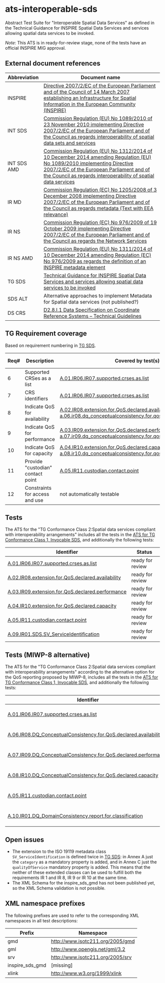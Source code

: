 ats-interoperable-sds
===========================

Abstract Test Suite for "Interoperable Spatial Data Services"
as defined in the Technical Guidance for INSPIRE Spatial Data Services and services allowing spatial data services to be invoked.

*Note*: This ATS is in ready-for-review stage, none of the tests have an official INSPIRE MIG approval.

## External document references

| Abbreviation | Document name                       |
| ------------ | ----------------------------------- |
| INSPIRE <a name="ref_INSPIRE"></a> | [Directive 2007/2/EC of the European Parliament and of the Council of 14 March 2007 establishing an Infrastructure for Spatial Information in the European Community (INSPIRE)](http://eur-lex.europa.eu/legal-content/EN/TXT/PDF/?uri=CELEX:32007L0002&from=EN)
| INT SDS <a name="ref_INT_SDS"></a> | [Commission Regulation (EU) No 1089/2010 of 23 November 2010 implementing Directive 2007/2/EC of the European Parliament and of the Council as regards interoperability of spatial data sets and services](http://eur-lex.europa.eu/legal-content/EN/TXT/PDF/?uri=OJ:L:2010:323:FULL&from=EN)
| INT SDS AMD <a name="ref_INT_SDS_AMD"></a> | [Commission Regulation (EU) No 1312/2014 of 10 December 2014 amending Regulation (EU) No 1089/2010 implementing Directive 2007/2/EC of the European Parliament and of the Council as regards interoperability of spatial data services](http://eur-lex.europa.eu/legal-content/EN/TXT/PDF/?uri=CELEX:32014R1312&from=EN)
| IR MD <a name="ref_IR_MD"></a> | [Commission Regulation (EC) No 1205/2008 of 3 December 2008 implementing Directive 2007/2/EC of the European Parliament and of the Council as regards metadata (Text with EEA relevance)](http://eur-lex.europa.eu/legal-content/EN/TXT/PDF/?uri=CELEX:32008R1205&from=EN)
| IR NS <a name="ref_IR_NS"></a>   | [Commission Regulation (EC) No 976/2009 of 19 October 2009 implementing Directive 2007/2/EC of the European Parliament and of the Council as regards the Network Services](http://eur-lex.europa.eu/legal-content/EN/TXT/PDF/?uri=CELEX:32009R0976&from=EN)
| IR NS AMD <a name="ref_IR_NS_AMD"></a> | [Commission Regulation (EU) No 1311/2014 of 10 December 2014 amending Regulation (EC) No 976/2009 as regards the definition of an INSPIRE metadata element](http://eur-lex.europa.eu/legal-content/EN/TXT/PDF/?uri=CELEX:32014R1311&from=EN)
| TG SDS <a name="ref_TG_SDS"></a> | [Technical Guidance for INSPIRE Spatial Data Services and services allowing spatial data services to be invoked](http://inspire.jrc.ec.europa.eu/documents/Spatial_Data_Services/TG_for_INSPIRE_SDS_3_1.pdf)
| SDS ALT <a name="ref_SDS_alt"></a> | Alternative approaches to implement Metadata for Spatial data services (not published?)
| DS CRS <a name="ref_DS_CRS"></a> | [D2.8.I.1 Data Specification on Coordinate Reference Systems – Technical Guidelines](http://inspire.ec.europa.eu/documents/Data_Specifications/INSPIRE_DataSpecification_RS_v3.2.pdf)

## TG Requirement coverage

Based on requirement numbering in [TG SDS](#ref_TG_SDS).

| Req#   | Description                          | Covered by test(s)                 | IR reference(s)                  |
| ------ | ------------------------------------ | ---------------------------------- | -------------------------------- |
| 6      | Supported CRSes as a list | [A.01.IR06.IR07.supported.crses.as.list](a-01-ir06-ir07-supported-crses-as-list.md)| |
| 7      | CRS identifiers | [A.01.IR06.IR07.supported.crses.as.list](a-01-ir06-ir07-supported-crses-as-list.md) | |
| 8      | Indicate QoS for availability | [A.02.IR08.extension.for.QoS.declared.availability](a-02-ir08-extension-for-qos-declared-availability.md) or [a.06.ir08.dq_conceptualconsistency.for.qos.declared.availability](a.06.ir08.dq_conceptualconsistency.for.qos.declared.availability.md) | |
| 9      | Indicate QoS for performance | [A.03.IR09.extension.for.QoS.declared.performance](a-03-ir09-extension-for-qos-declared-performance.md) or [a.07.ir09.dq_conceptualconsistency.for.qos.declared.performance](a.07.ir09.dq_conceptualconsistency.for.qos.declared.performance.md) | |
| 10     | Indicate QoS for capacity |[A.04.IR10.extension.for.QoS.declared.capacity](a-04-ir10-extension-for-qos-declared-capacity.md) or [a.08.ir10.dq_conceptualconsistency.for.qos.declared.capacity](a.08.ir10.dq_conceptualconsistency.for.qos.declared.capacity.md) | |
| 11     | Provide "custodian" contact point | [A.05.IR11.custodian.contact.point](a-05-ir11-custodian-contact-point.md) | |
| 12     | Constraints for access and use | not automatically testable |  |

## Tests

The ATS for the "TG Conformance Class 2:Spatial data services compliant with interoperability arrangements"
includes all the tests in the [ATS for TG Conformance Class 1, Invocable SDS](https://github.com/inspire-eu-validation/ats-invocable-sds), and additionally
the following tests:

| Identifier                                                        | Status   |
| ----------------------------------------------------------------- | -------- |
| [A.01.IR06.IR07.supported.crses.as.list](a-01-ir06-ir07-supported-crses-as-list.md) | ready for review |
| [A.02.IR08.extension.for.QoS.declared.availability](a-02-ir08-extension-for-qos-declared-availability.md) | ready for review |
| [A.03.IR09.extension.for.QoS.declared.performance](a-03-ir09-extension-for-qos-declared-performance.md) | ready for review |
| [A.04.IR10.extension.for.QoS.declared.capacity](a-04-ir10-extension-for-qos-declared-capacity.md) | ready for review |
| [A.05.IR11.custodian.contact.point](a-05-ir11-custodian-contact-point.md) | ready for review |
| [A.09.IR01.SDS.SV_ServiceIdentification](a.09.ir01.sds.sv_serviceidentification.md) | ready for review |

## Tests (MIWP-8 alternative)

The ATS for the "TG Conformance Class 2:Spatial data services compliant with interoperability arrangements"
according to the alternative option for the QoS reporting proposed by MIWP-8, includes all the tests
in the [ATS for TG Conformance Class 1, Invocable SDS](https://github.com/inspire-eu-validation/ats-invocable-sds), and additionally
the following tests:

| Identifier                                                        | Status   |
| ----------------------------------------------------------------- | -------- |
| [A.01.IR06.IR07.supported.crses.as.list](a-01-ir06-ir07-supported-crses-as-list.md) | ready for review |
| [A.06.IR08.DQ_ConceptualConsistency.for.QoS.declared.availability](a.06.ir08.dq_conceptualconsistency.for.qos.declared.availability.md) | ready for review |
| [A.07.IR09.DQ_ConceptualConsistency.for.QoS.declared.performance](a.07.ir09.dq_conceptualconsistency.for.qos.declared.performance.md) |ready for review |
| [A.08.IR10.DQ_ConceptualConsistency.for.QoS.declared.capacity](a.08.ir10.dq_conceptualconsistency.for.qos.declared.capacity.md) | ready for review |
| [A.05.IR11.custodian.contact.point](a-05-ir11-custodian-contact-point.md) | ready for review |
| [A.10.IR01.DQ_DomainConsistency.report.for.classification](a.10.ir01.dq_domainconsistency.report.for.classification.md) | ready for review |

## Open issues
* The extension to the ISO 19119 metadata class ```SV_ServiceIdentification``` is defined twice in [TG SDS](#ref_TG_SDS): in Annex A just the ```category``` as a mandatory property is added, and in Annex C just the ```qualityOfService``` mandatory property is added. This means that the neither of these extended classes can be used to fulfill both the requirements IR 1 and IR 8, IR 9 or IR 10 at the same time.
* The XML Schema for the inspire_sds_gmd has not been published yet, so the XML Schema validation is not possible.

## XML namespace prefixes <a name="namespaces"></a>

The following prefixes are used to refer to the corresponding XML namespaces in all test descriptions:

Prefix         | Namespace
-------------- | -------------------------------------------------
gmd | http://www.isotc211.org/2005/gmd
gml | http://www.opengis.net/gml/3.2
srv | http://www.isotc211.org/2005/srv
inspire\_sds\_gmd | [missing]
xlink          | http://www.w3.org/1999/xlink
